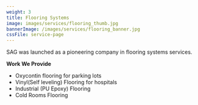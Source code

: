 ```yaml
---
weight: 3
title: Flooring Systems
image: images/services/flooring_thumb.jpg
bannerImage: /images/services/flooring_banner.jpg
cssFile: service-page
---
```


SAG was launched as a pioneering company in flooring systems services.

**Work We Provide**

- Oxycontin flooring for parking lots
- Vinyl(Self leveling) Flooring for hospitals
- Industrial (PU Epoxy) Flooring
- Cold Rooms Flooring